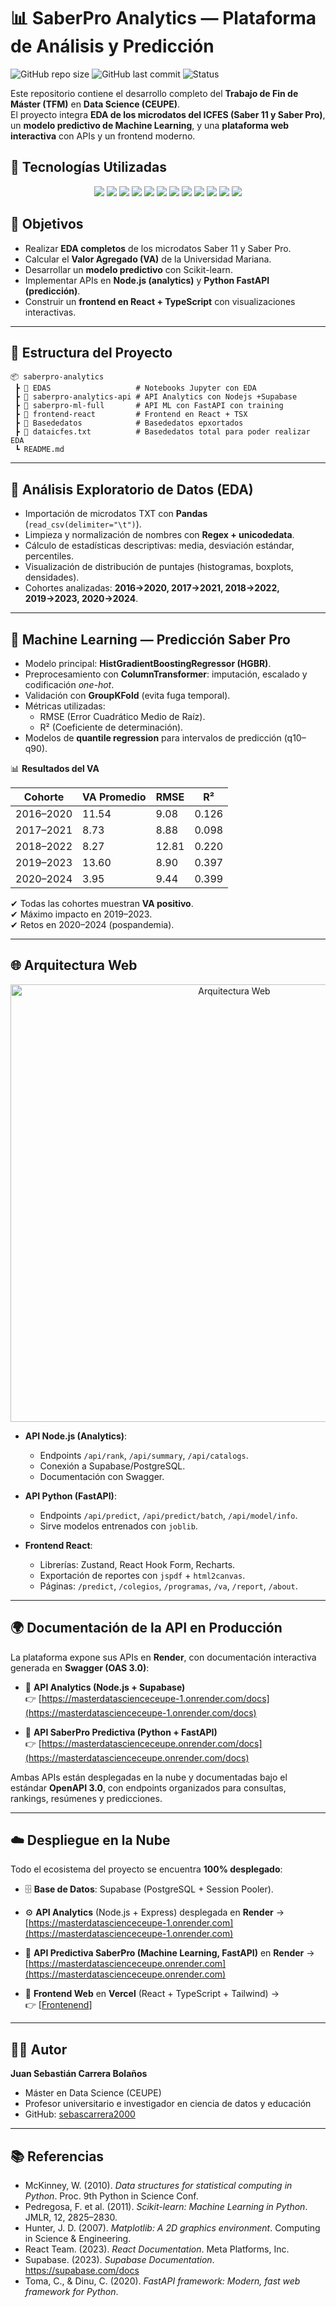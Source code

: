 # 📊 SaberPro Analytics — Plataforma de Análisis y Predicción

![GitHub repo size](https://img.shields.io/github/repo-size/sebascarrera2000/saberpro-analytics?color=blue&label=Tamaño%20Repo)
![GitHub last commit](https://img.shields.io/github/last-commit/sebascarrera2000/saberpro-analytics?color=green&label=Última%20Actualización)
![Status](https://img.shields.io/badge/status-active-success)

Este repositorio contiene el desarrollo completo del **Trabajo de Fin de Máster (TFM)** en **Data Science (CEUPE)**.  
El proyecto integra **EDA de los microdatos del ICFES (Saber 11 y Saber Pro)**, un **modelo predictivo de Machine Learning**, y una **plataforma web interactiva** con APIs y un frontend moderno.  

## 🚀 Tecnologías Utilizadas

<p align="center">
  <a href="https://www.python.org/"><img src="https://img.shields.io/badge/Python-3776AB?style=for-the-badge&logo=python&logoColor=white"/></a>
  <a href="https://pandas.pydata.org/"><img src="https://img.shields.io/badge/Pandas-150458?style=for-the-badge&logo=pandas&logoColor=white"/></a>
  <a href="https://numpy.org/"><img src="https://img.shields.io/badge/NumPy-013243?style=for-the-badge&logo=numpy&logoColor=white"/></a>
  <a href="https://scikit-learn.org/"><img src="https://img.shields.io/badge/Scikit--Learn-F7931E?style=for-the-badge&logo=scikit-learn&logoColor=white"/></a>
  <a href="https://fastapi.tiangolo.com/"><img src="https://img.shields.io/badge/FastAPI-009688?style=for-the-badge&logo=fastapi&logoColor=white"/></a>
  <a href="https://nodejs.org/"><img src="https://img.shields.io/badge/Node.js-339933?style=for-the-badge&logo=node.js&logoColor=white"/></a>
  <a href="https://www.postgresql.org/"><img src="https://img.shields.io/badge/PostgreSQL-4169E1?style=for-the-badge&logo=postgresql&logoColor=white"/></a>
  <a href="https://supabase.com/"><img src="https://img.shields.io/badge/Supabase-3ECF8E?style=for-the-badge&logo=supabase&logoColor=white"/></a>
  <a href="https://reactjs.org/"><img src="https://img.shields.io/badge/React-20232A?style=for-the-badge&logo=react&logoColor=61DAFB"/></a>
  <a href="https://www.typescriptlang.org/"><img src="https://img.shields.io/badge/TypeScript-007ACC?style=for-the-badge&logo=typescript&logoColor=white"/></a>
  <a href="https://tailwindcss.com/"><img src="https://img.shields.io/badge/TailwindCSS-38B2AC?style=for-the-badge&logo=tailwind-css&logoColor=white"/></a>
  <a href="https://recharts.org/"><img src="https://img.shields.io/badge/Recharts-0088FE?style=for-the-badge&logo=recharts&logoColor=white"/></a>
</p>


## 🎯 Objetivos

- Realizar **EDA completos** de los microdatos Saber 11 y Saber Pro.  
- Calcular el **Valor Agregado (VA)** de la Universidad Mariana.  
- Desarrollar un **modelo predictivo** con Scikit-learn.  
- Implementar APIs en **Node.js (analytics)** y **Python FastAPI (predicción)**.  
- Construir un **frontend en React + TypeScript** con visualizaciones interactivas.  

---

## 📂 Estructura del Proyecto

```
📦 saberpro-analytics
 ┣ 📁 EDAS                   # Notebooks Jupyter con EDA
 ┣ 📁 saberpro-analytics-api # API Analytics con Nodejs +Supabase
 ┣ 📁 saberpro-ml-full       # API ML con FastAPI con training
 ┣ 📁 frontend-react         # Frontend en React + TSX
 ┣ 📁 Basededatos            # Basededatos epxortados
 ┣ 📁 dataicfes.txt          # Basededatos total para poder realizar EDA
 ┗ README.md
```

---

## 🔎 Análisis Exploratorio de Datos (EDA)

- Importación de microdatos TXT con **Pandas** (`read_csv(delimiter="\t")`).  
- Limpieza y normalización de nombres con **Regex + unicodedata**.  
- Cálculo de estadísticas descriptivas: media, desviación estándar, percentiles.  
- Visualización de distribución de puntajes (histogramas, boxplots, densidades).  
- Cohortes analizadas: **2016→2020, 2017→2021, 2018→2022, 2019→2023, 2020→2024**.  

---

## 🤖 Machine Learning — Predicción Saber Pro

- Modelo principal: **HistGradientBoostingRegressor (HGBR)**.  
- Preprocesamiento con **ColumnTransformer**: imputación, escalado y codificación *one-hot*.  
- Validación con **GroupKFold** (evita fuga temporal).  
- Métricas utilizadas:
  - RMSE (Error Cuadrático Medio de Raíz).  
  - R² (Coeficiente de determinación).  
- Modelos de **quantile regression** para intervalos de predicción (q10–q90).  

📊 **Resultados del VA**  

| Cohorte   | VA Promedio | RMSE  | R²    |
|-----------|-------------|-------|-------|
| 2016–2020 | 11.54       | 9.08  | 0.126 |
| 2017–2021 | 8.73        | 8.88  | 0.098 |
| 2018–2022 | 8.27        | 12.81 | 0.220 |
| 2019–2023 | 13.60       | 8.90  | 0.397 |
| 2020–2024 | 3.95        | 9.44  | 0.399 |

✔ Todas las cohortes muestran **VA positivo**.  
✔ Máximo impacto en 2019–2023.  
✔ Retos en 2020–2024 (pospandemia).  

---

## 🌐 Arquitectura Web

<p align="center">
  <img src="https://miro.medium.com/v2/resize:fit:1400/format:webp/1*J3aT0cYfZfbQfVIAtF5NCg.png" alt="Arquitectura Web" width="700"/>
</p>

- **API Node.js (Analytics)**:  
  - Endpoints `/api/rank`, `/api/summary`, `/api/catalogs`.  
  - Conexión a Supabase/PostgreSQL.  
  - Documentación con Swagger.  

- **API Python (FastAPI)**:  
  - Endpoints `/api/predict`, `/api/predict/batch`, `/api/model/info`.  
  - Sirve modelos entrenados con `joblib`.  

- **Frontend React**:  
  - Librerías: Zustand, React Hook Form, Recharts.  
  - Exportación de reportes con `jspdf` + `html2canvas`.  
  - Páginas: `/predict`, `/colegios`, `/programas`, `/va`, `/report`, `/about`.  

---

## 🌍 Documentación de la API en Producción

La plataforma expone sus APIs en **Render**, con documentación interactiva generada en **Swagger (OAS 3.0)**:  

- 📑 **API Analytics (Node.js + Supabase)**  
  👉 [https://masterdatascienceceupe-1.onrender.com/docs](https://masterdatascienceceupe-1.onrender.com/docs)  

- 📑 **API SaberPro Predictiva (Python + FastAPI)**  
  👉 [https://masterdatascienceceupe.onrender.com/docs](https://masterdatascienceceupe.onrender.com/docs)  

Ambas APIs están desplegadas en la nube y documentadas bajo el estándar **OpenAPI 3.0**, con endpoints organizados para consultas, rankings, resúmenes y predicciones.

---

## ☁️ Despliegue en la Nube

Todo el ecosistema del proyecto se encuentra **100% desplegado**:

- 🗄 **Base de Datos**: Supabase (PostgreSQL + Session Pooler).  
- ⚙️ **API Analytics** (Node.js + Express) desplegada en **Render** →  
  [https://masterdatascienceceupe-1.onrender.com](https://masterdatascienceceupe-1.onrender.com)  

- 🤖 **API Predictiva SaberPro (Machine Learning, FastAPI)** en **Render** →  
  [https://masterdatascienceceupe.onrender.com](https://masterdatascienceceupe.onrender.com)  

- 🎨 **Frontend Web** en **Vercel** (React + TypeScript + Tailwind) →  
  👉 [[Frontenend](https://master-data-science-ceupe.vercel.app/)]

---



## 👨‍🎓 Autor

**Juan Sebastián Carrera Bolaños**  
- Máster en Data Science (CEUPE)  
- Profesor universitario e investigador en ciencia de datos y educación  
- GitHub: [sebascarrera2000](https://github.com/sebascarrera2000)

---

## 📚 Referencias

- McKinney, W. (2010). *Data structures for statistical computing in Python*. Proc. 9th Python in Science Conf.  
- Pedregosa, F. et al. (2011). *Scikit-learn: Machine Learning in Python*. JMLR, 12, 2825–2830.  
- Hunter, J. D. (2007). *Matplotlib: A 2D graphics environment*. Computing in Science & Engineering.  
- React Team. (2023). *React Documentation*. Meta Platforms, Inc.  
- Supabase. (2023). *Supabase Documentation*. https://supabase.com/docs  
- Toma, C., & Dinu, C. (2020). *FastAPI framework: Modern, fast web framework for Python*.  
